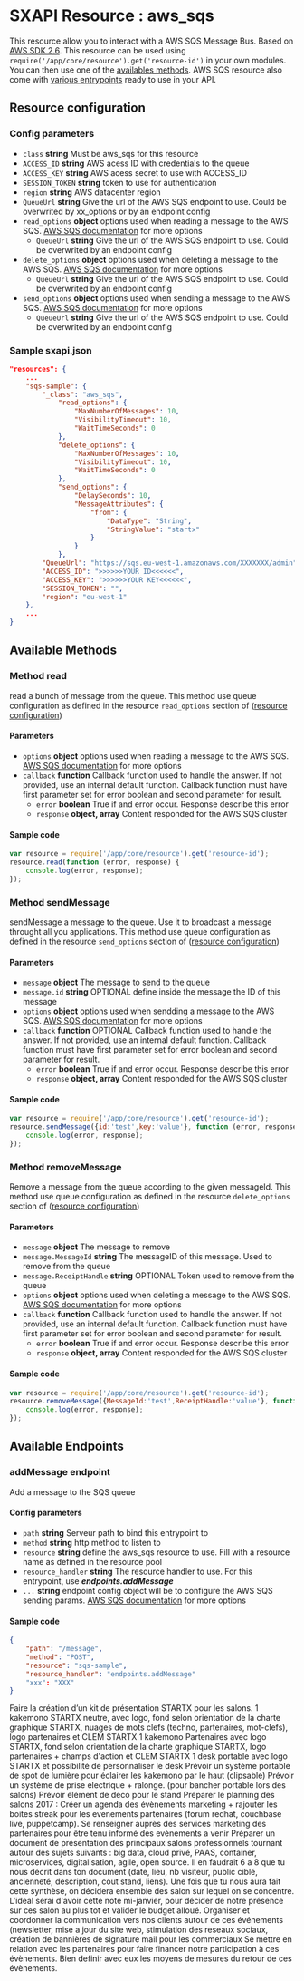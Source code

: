 # SXAPI Resource : aws_sqs

This resource allow you to interact with a AWS SQS Message Bus. Based on [AWS SDK 2.6](https://github.com/aws/aws-sdk-js). This resource can be used using ```require('/app/core/resource').get('resource-id')``` in your own modules. You can then use one of the [availables methods](#available-methods). AWS SQS resource also come with [various entrypoints](#available-endpoints) ready to use in your API.

## Resource configuration

### **Config parameters**

-   `class` **string** Must be aws_sqs for this resource
-   `ACCESS_ID` **string** AWS acess ID with credentials to the queue
-   `ACCESS_KEY` **string** AWS acess secret to use with ACCESS_ID
-   `SESSION_TOKEN` **string** token to use for authentication
-   `region` **string** AWS datacenter region
-   `QueueUrl` **string** Give the url of the AWS SQS endpoint to use. Could be overwrited by xx_options or by an endpoint config
-   `read_options` **object** options used when reading a message to the AWS SQS. [AWS SQS documentation](http://docs.aws.amazon.com/AWSJavaScriptSDK/latest/AWS/SQS.html#receiveMessage-property) for more options
    -   `QueueUrl`  **string** Give the url of the AWS SQS endpoint to use. Could be overwrited by an endpoint config
-   `delete_options` **object** options used when deleting a message to the AWS SQS. [AWS SQS documentation](http://docs.aws.amazon.com/AWSJavaScriptSDK/latest/AWS/SQS.html#deleteMessage-property) for more options
    -   `QueueUrl`  **string** Give the url of the AWS SQS endpoint to use. Could be overwrited by an endpoint config
-   `send_options` **object** options used when sending a message to the AWS SQS. [AWS SQS documentation](http://docs.aws.amazon.com/AWSJavaScriptSDK/latest/AWS/SQS.html#sendMessage-property) for more options
    -   `QueueUrl`  **string** Give the url of the AWS SQS endpoint to use. Could be overwrited by an endpoint config

### **Sample sxapi.json**

```json
"resources": {
    ...
    "sqs-sample": {
        "_class": "aws_sqs",
            "read_options": {
                "MaxNumberOfMessages": 10,
                "VisibilityTimeout": 10,
                "WaitTimeSeconds": 0
            },
            "delete_options": {
                "MaxNumberOfMessages": 10,
                "VisibilityTimeout": 10,
                "WaitTimeSeconds": 0
            },
            "send_options": {
                "DelaySeconds": 10,
                "MessageAttributes": {
                    "from": {
                        "DataType": "String",
                        "StringValue": "startx"
                    }
                }
            },
        "QueueUrl": "https://sqs.eu-west-1.amazonaws.com/XXXXXXX/admin",
        "ACCESS_ID": ">>>>>>YOUR ID<<<<<<",
        "ACCESS_KEY": ">>>>>>YOUR KEY<<<<<<",
        "SESSION_TOKEN": "",
        "region": "eu-west-1"
    },
    ...
}
```

## Available Methods

### Method read

read a bunch of message from the queue. This method use queue configuration as defined in the resource ```read_options``` section of ([resource configuration](#resource-configuration))

#### **Parameters**

-   `options` **object** options used when reading a message to the AWS SQS. [AWS SQS documentation](http://docs.aws.amazon.com/AWSJavaScriptSDK/latest/AWS/SQS.html#receiveMessage-property) for more options
-   `callback` **function** Callback function used to handle the answer. If not provided, use an internal default function. Callback function must have first parameter set for error boolean and second parameter for result.
    -   `error` **boolean** True if and error occur. Response describe this error
    -   `response` **object, array** Content responded for the AWS SQS cluster

#### **Sample code**

```javascript
var resource = require('/app/core/resource').get('resource-id');
resource.read(function (error, response) {
    console.log(error, response);
});
```

### Method sendMessage

sendMessage a message to the queue. Use it to broadcast a message throught all you applications.  This method use queue configuration as defined in the resource ```send_options``` section of ([resource configuration](#resource-configuration))

#### **Parameters**

-   `message` **object** The message to send to the queue
-   `message.id` **string** OPTIONAL define inside the message the ID of this message
-   `options` **object** options used when sendding a message to the AWS SQS. [AWS SQS documentation](http://docs.aws.amazon.com/AWSJavaScriptSDK/latest/AWS/SQS.html#sendMessage-property) for more options
-   `callback` **function** OPTIONAL Callback function used to handle the answer. If not provided, use an internal default function. Callback function must have first parameter set for error boolean and second parameter for result.
    -   `error` **boolean** True if and error occur. Response describe this error
    -   `response` **object, array** Content responded for the AWS SQS cluster

#### **Sample code**

```javascript
var resource = require('/app/core/resource').get('resource-id');
resource.sendMessage({id:'test',key:'value'}, function (error, response) {
    console.log(error, response);
});
```

### Method removeMessage

Remove a message from the queue according to the given messageId.  This method use queue configuration as defined in the resource ```delete_options``` section of ([resource configuration](#resource-configuration))

#### **Parameters**

-   `message` **object** The message to remove
-   `message.MessageId` **string** The messageID of this message. Used to remove from the queue
-   `message.ReceiptHandle` **string** OPTIONAL Token used to remove from the queue
-   `options` **object** options used when deleting a message to the AWS SQS. [AWS SQS documentation](http://docs.aws.amazon.com/AWSJavaScriptSDK/latest/AWS/SQS.html#deleteMessage-property) for more options
-   `callback` **function** Callback function used to handle the answer.  If not provided, use an internal default function. Callback function must have first parameter set for error boolean and second parameter for result.
    -   `error` **boolean** True if and error occur. Response describe this error
    -   `response` **object, array** Content responded for the AWS SQS cluster

#### **Sample code**

```javascript
var resource = require('/app/core/resource').get('resource-id');
resource.removeMessage({MessageId:'test',ReceiptHandle:'value'}, function (error, response) {
    console.log(error, response);
});
```

## Available Endpoints

### addMessage endpoint

Add a message to the SQS queue

#### **Config parameters**

-   `path` **string** Serveur path to bind this entrypoint to
-   `method` **string** http method to listen to
-   `resource` **string** define the aws_sqs resource to use. Fill with a resource name as defined in the resource pool
-   `resource_handler` **string** The resource handler to use. For this entrypoint, use ***endpoints.addMessage***
-   `...` **string** endpoint config object will be to configure the AWS SQS sending params. [AWS SQS documentation](http://docs.aws.amazon.com/AWSJavaScriptSDK/latest/AWS/SQS.html#sendMessage-property) for more options

#### **Sample code**

```json 
{
    "path": "/message",
    "method": "POST",
    "resource": "sqs-sample",
    "resource_handler": "endpoints.addMessage"
    "xxx": "XXX"
}
```




Faire la création d’un kit de présentation STARTX pour les salons. 
    1 kakemono STARTX neutre, avec logo, fond selon orientation de la charte graphique STARTX, nuages de mots clefs (techno, partenaires, mot-clefs), logo partenaires et CLEM STARTX 
    1 kakemono Partenaires avec logo STARTX, fond selon orientation de la charte graphique STARTX, logo partenaires + champs d'action et CLEM STARTX 
    1 desk portable avec logo STARTX et possibilité de personnaliser le desk
    Prévoir un système portable de spot de lumière pour éclairer les kakemono par le haut (clipsable)
    Prévoir un système de prise electrique + ralonge. (pour bancher portable lors des salons)
    Prévoir élément de deco pour le stand
Préparer le planning des salons 2017 :
    Créer un agenda des évènements marketing + rajouter les boites streak pour les evenements partenaires (forum redhat, couchbase live, puppetcamp). Se renseigner auprès des services marketing des partenaires pour être tenu informé des evènements a venir
    Préparer un document de présentation des principaux salons professionnels tournant autour des sujets suivants : big data, cloud privé, PAAS, container, microservices, digitalisation, agile, open source. Il en faudrait 6 a 8 que tu nous décrit dans ton document (date, lieu, nb visiteur, public ciblé, ancienneté, description, cout stand, liens). Une fois que tu nous aura fait cette synthèse, on décidera ensemble des salon sur lequel on se concentre. L'ideal serai d'avoir cette note mi-janvier, pour décider de notre présence sur ces salon au plus tot et valider le budget alloué. 
    Organiser et coordonner la communication vers nos clients autour de ces événements (newsletter, mise a jour du site web, stimulation des reseaux sociaux, création de bannières de signature mail pour les commerciaux
    Se mettre en relation avec les partenaires pour faire financer notre participation à ces évènements. Bien definir avec eux les moyens de mesures du retour de ces évènements.

